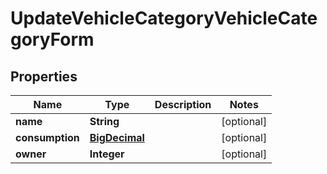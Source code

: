 # UpdateVehicleCategoryVehicleCategoryForm

## Properties
Name | Type | Description | Notes
------------ | ------------- | ------------- | -------------
**name** | **String** |  |  [optional]
**consumption** | [**BigDecimal**](BigDecimal.md) |  |  [optional]
**owner** | **Integer** |  |  [optional]
